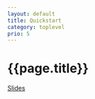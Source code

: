 ```yaml
---
layout: default
title: Quickstart
category: toplevel
prio: 5
---
```

# {{page.title}}

[Slides](./devoxx.pl-2016)
